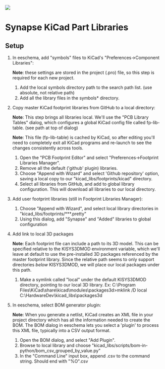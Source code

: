 [![](https://cloud.githubusercontent.com/assets/1317406/12406044/32cd9916-be0f-11e5-9b18-1547f284f878.png)](http://www.synapse-wireless.com/)

# Synapse KiCad Part Libraries

## Setup

1. In eeschema, add "symbols" files to KiCad's "Preferences->Component Libraries":

   **Note**: these settings are stored in the project (.pro) file, so this step is required for each new project.

   1. Add the local symbols directory path to the search path list. (use absolute, not relative path)
   1. Add all the library files in the symbols\* directory.


1. Copy master KiCad footprint libraries from GitHub to a local directory:

   **Note**: This step brings all libraries local. We'll use the "PCB Library Tables" dialog, which configures a global KiCad config file called fp-lib-table. (see path at top of dialog)

   **Note**: This file (fp-lib-table) is cached by KiCad, so after editing you'll need to completely exit all KiCad programs and re-launch to see the changes consistently across tools.

   1. Open the "PCB Footprint Editor" and select "Preferences->Footprint Libraries Manager".
   1. Remove all the default ('github' plugin) libraries.
   1. Choose "Append with Wizard" and select 'Github repository' option, saving a local copy to our "kicad_libs/footprints/kicad" directory.
   1. Select all libraries from GitHub, and add to global library configuration. This will download all libraries to our local directory.
  
1. Add user footprint libraries (still in Footprint Libraries Manager):

   1. Choose "Append with Wizard", and select local library directories in "kicad_libs/footprints/***.pretty"
   1. Using this dialog, add "Synapse" and "Added" libraries to global configuration

1. Add link to local 3D packages

   **Note**: Each footprint file can include a path to its 3D model. This can be specified relative to
         the KISYS3DMOD environment variable, which we'll leave at default to use the pre-installed 3D packages
         referenced by the master footprint library. Since the relative path seems to only support
         directories _below_ KISYS3DMOD, we will place our local packages under this path.

   1. Make a symlink called "local" under the default KISYS3DMOD directory, pointing to our local 3D library.
      Ex: C:\Program Files\KiCad\share\kicad\modules\packages3d>mklink /D local C:\HardwareDev\kicad_libs\packages3d

1. In eeschema, select BOM generator plugin:

   **Note**: When you generate a netlist, KiCad creates an XML file in your project directory which has all the information
         needed to create the BOM. The BOM dialog in eeschema lets you select a 'plugin' to process this XML file,
         typically into a CSV output format.

   1. Open the BOM dialog, and select "Add Plugin".
   1. Browse to local library and choose "kicad_libs/scripts/bom-in-python/bom_csv_grouped_by_value.py"
   1. In the "Command Line" input box, append .csv to the command string. Should end with  "%O".csv


